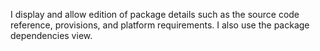 I display and allow edition of package details such as the source code reference, provisions, and platform requirements.
I also use the package dependencies view.